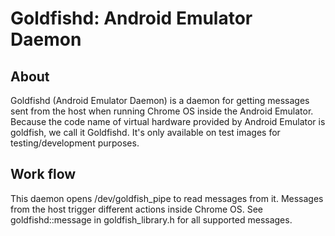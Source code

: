 # Goldfishd: Android Emulator Daemon

## About

Goldfishd (Android Emulator Daemon) is a daemon for getting messages sent from
the host when running Chrome OS inside the Android Emulator. Because the code
name of virtual hardware provided by Android Emulator is goldfish, we call it
Goldfishd. It's only available on test images for testing/development purposes.

## Work flow

This daemon opens /dev/goldfish_pipe to read messages from it. Messages from the
host trigger different actions inside Chrome OS. See goldfishd::message in
goldfish_library.h for all supported messages.
